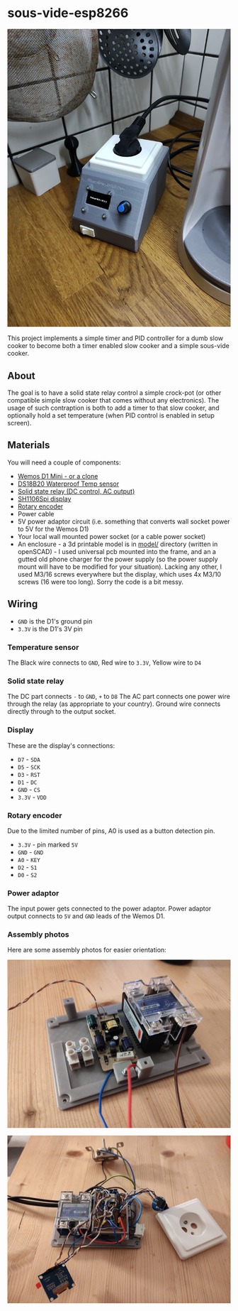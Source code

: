 # sous-vide-esp8266

![](photos/built.jpg)

This project implements a simple timer and PID controller for a dumb slow cooker to become both a timer enabled slow cooker and a simple sous-vide cooker.

## About

The goal is to have a solid state relay control a simple crock-pot (or other compatible simple slow cooker that comes without any electronics). The usage of such contraption is both to add a timer to that slow cooker, and optionally hold a set temperature (when PID control is enabled in setup screen).

## Materials

You will need a couple of components:
 * [Wemos D1 Mini - or a clone](https://www.aliexpress.com/item/32681374223.html?spm=a2g0s.9042311.0.0.36504c4dLBnw4e)
 * [DS18B20 Waterproof Temp sensor](https://www.aliexpress.com/item/32305869288.html?spm=a2g0s.9042311.0.0.36504c4dLBnw4e)
 * [Solid state relay (DC control, AC output)](https://www.aliexpress.com/item/4000045425145.html?spm=a2g0s.9042311.0.0.36504c4dLBnw4e)
 * [SH1106Spi display](https://www.aliexpress.com/item/32844104782.html?spm=a2g0s.9042311.0.0.27424c4d58Iwcy)
 * [Rotary encoder](https://www.aliexpress.com/item/32915420023.html?spm=a2g0s.9042311.0.0.27424c4d58Iwcy)
 * Power cable
 * 5V power adaptor circuit (i.e. something that converts wall socket power to 5V for the Wemos D1)
 * Your local wall mounted power socket (or a cable power socket)
 * An enclosure - a 3d printable model is in [model/](model/) directory (written in openSCAD) - I used universal pcb mounted into the frame, and an a gutted old phone charger for the power supply (so the power supply mount will have to be modified for your situation). Lacking any other, I used M3/16 screws everywhere but the display, which uses 4x M3/10 screws (16 were too long). Sorry the code is a bit messy.

## Wiring

- `GND` is the D1's ground pin
- `3.3V` is the D1's 3V pin

### Temperature sensor

The Black wire connects to `GND`, Red wire to `3.3V`, Yellow wire to `D4`

### Solid state relay

The DC part connects `-` to `GND`,  `+` to `D8`
The AC part connects one power wire through the relay (as appropriate to your country). Ground wire connects directly through to the output socket.

### Display

These are the display's connections:

 * `D7` - `SDA`
 * `D5` - `SCK`
 * `D3` - `RST`
 * `D1` - `DC`
 * `GND` - `CS`
 * `3.3V` - `VDD`

### Rotary encoder

Due to the limited number of pins, A0 is used as a button detection pin.

 * `3.3V` - pin marked `5V`
 * `GND` - `GND`
 * `A0` - `KEY`
 * `D2` - `S1`
 * `D0` - `S2`


 ### Power adaptor

 The input power gets connected to the power adaptor.
 Power adaptor output connects to `5V` and `GND` leads of the Wemos D1.

### Assembly photos

 Here are some assembly photos for easier orientation:
 
 ![](photos/base.jpg)
 
 ![](photos/internals.jpg)

